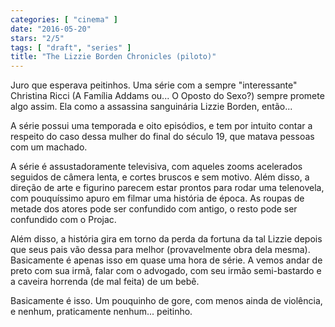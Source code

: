 ```yaml
---
categories: [ "cinema" ]
date: "2016-05-20"
stars: "2/5"
tags: [ "draft", "series" ]
title: "The Lizzie Borden Chronicles (piloto)"
---
```

Juro que esperava peitinhos. Uma série com a sempre "interessante"
Christina Ricci (A Família Addams ou... O Oposto do Sexo?) sempre promete
algo assim. Ela como a assassina sanguinária Lizzie Borden, então...

A série possui uma temporada e oito episódios, e tem por intuito
contar a respeito do caso dessa mulher do final do século 19, que matava
pessoas com um machado.

A série é assustadoramente televisiva, com aqueles zooms acelerados
seguidos de câmera lenta, e cortes bruscos e sem motivo. Além disso,
a direção de arte e figurino parecem estar prontos para rodar uma
telenovela, com pouquíssimo apuro em filmar uma história de época. As
roupas de metade dos atores pode ser confundido com antigo, o resto pode
ser confundido com o Projac.

Além disso, a história gira em torno da perda da fortuna da tal
Lizzie depois que seus pais vão dessa para melhor (provavelmente obra
dela mesma). Basicamente é apenas isso em quase uma hora de série. A
vemos andar de preto com sua irmã, falar com o advogado, com seu irmão
semi-bastardo e a caveira horrenda (de mal feita) de um bebê.

Basicamente é isso. Um pouquinho de gore, com menos ainda de violência,
e nenhum, praticamente nenhum... peitinho.
